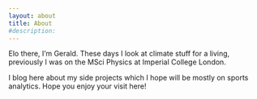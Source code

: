 ```yaml
---
layout: about
title: About
#description: 
---
```

Elo there, I’m Gerald. These days I look at climate stuff for a living, previously I was on the MSci Physics at Imperial College London.

I blog here about my side projects which I hope will be mostly on sports analytics. Hope you enjoy your visit here!
